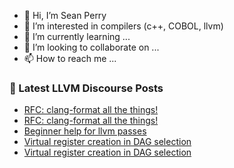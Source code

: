 - 👋 Hi, I’m Sean Perry
- 👀 I’m interested in compilers (c++, COBOL, llvm)
- 🌱 I’m currently learning ...
- 💞️ I’m looking to collaborate on ...
- 📫 How to reach me ...

<!---
s66perry/s66perry is a ✨ special ✨ repository because its `README.md` (this file) appears on your GitHub profile.
You can click the Preview link to take a look at your changes.
--->
### 📕 Latest LLVM Discourse Posts

<!-- DISCOURSE-LLVM:START -->
- [RFC: clang-format all the things!](https://discourse.llvm.org/t/rfc-clang-format-all-the-things/76614?page=2#post_36)
- [RFC: clang-format all the things!](https://discourse.llvm.org/t/rfc-clang-format-all-the-things/76614?page=2#post_35)
- [Beginner help for llvm passes](https://discourse.llvm.org/t/beginner-help-for-llvm-passes/76600#post_4)
- [Virtual register creation in DAG selection](https://discourse.llvm.org/t/virtual-register-creation-in-dag-selection/76605#post_14)
- [Virtual register creation in DAG selection](https://discourse.llvm.org/t/virtual-register-creation-in-dag-selection/76605#post_13)
<!-- DISCOURSE-LLVM:END -->
